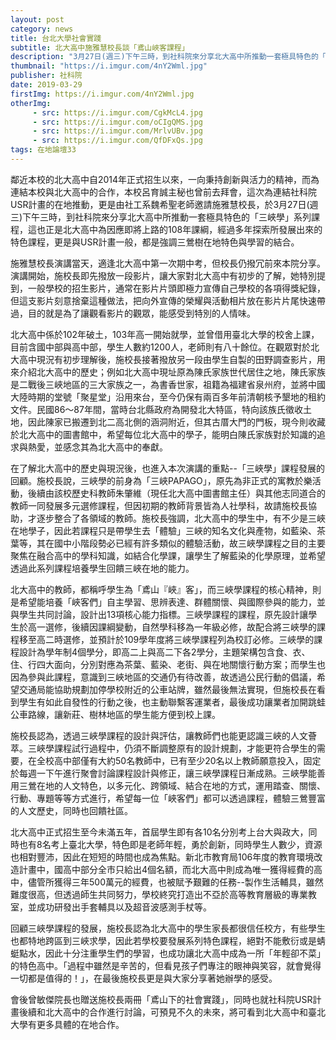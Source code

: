```yaml
---
layout: post
category: news
title: 台北大學社會實踐
subtitle: 北大高中施雅慧校長談「鳶山峽客課程」
description: "3月27日(週三)下午三時，到社科院來分享北大高中所推動一套極具特色的「三峽學」系列課程，這也正是北大高中為因應即將上路的108年課綱，經過多年探索所發展出來的特色課程，更是與USR計畫一般，都是強調三鶯樹在地特色與學習的結合。.."
thumbnail: "https://i.imgur.com/4nY2Wml.jpg"
publisher: 社科院
date: 2019-03-29
firstImg: https://i.imgur.com/4nY2Wml.jpg
otherImg:
     - src: https://i.imgur.com/CgkMcL4.jpg
     - src: https://i.imgur.com/oCIgQMS.jpg
     - src: https://i.imgur.com/MrlvUBv.jpg
     - src: https://i.imgur.com/QfDFxQs.jpg
tags: 在地論壇33
---
```


鄰近本校的北大高中自2014年正式招生以來，一向秉持創新與活力的精神，而為連結本校與北大高中的合作，本校呂育誠主秘也曾前去拜會，這次為連結社科院USR計畫的在地推動，更是由社工系魏希聖老師邀請施雅慧校長，於3月27日(週三)下午三時，到社科院來分享北大高中所推動一套極具特色的「三峽學」系列課程，這也正是北大高中為因應即將上路的108年課綱，經過多年探索所發展出來的特色課程，更是與USR計畫一般，都是強調三鶯樹在地特色與學習的結合。

施雅慧校長演講當天，適逢北大高中第一次期中考，但校長仍撥冗前來本院分享。演講開始，施校長即先撥放一段影片，讓大家對北大高中有初步的了解，她特別提到，一般學校的招生影片，通常在影片片頭即極力宣傳自己學校的各項得獎紀錄，但這支影片刻意捨棄這種做法，把向外宣傳的榮耀與活動相片放在影片片尾快速帶過，目的就是為了讓觀看影片的觀眾，能感受到特別的人情味。

北大高中係於102年破土，103年高一開始就學，並曾借用臺北大學的校舍上課，目前含國中部與高中部，學生人數約1200人，老師則有八十餘位。在觀眾對於北大高中現況有初步理解後，施校長接著撥放另一段由學生自製的田野調查影片，用來介紹北大高中的歷史；例如北大高中現址原為陳氏家族世代居住之地，陳氏家族是二戰後三峽地區的三大家族之一，為書香世家，祖籍為福建省泉州府，並將中國大陸時期的堂號「聚星堂」沿用來台，至今仍保有兩百多年前清朝核予墾地的租約文件。民國86～87年間，當時台北縣政府為開發北大特區，特向該族氏徵收土地，因此陳家已搬遷到北二高北側的涵洞附近，但其古厝大門的門板，現今則收藏於北大高中的圖書館中，希望每位北大高中的學子，能明白陳氏家族對於知識的追求與熱愛，並感念其為北大高中的奉獻。

在了解北大高中的歷史與現況後，也進入本次演講的重點--「三峽學」課程發展的回顧。施校長說，三峽學的前身為「三峽PAPAGO」，原先為非正式的寓教於樂活動，後續由該校歷史科教師朱肇維（現任北大高中圖書館主任）與其他志同道合的教師一同發展多元選修課程，但因初期的教師背景皆為人社學科，故請施校長協助，才逐步整合了各領域的教師。施校長強調，北大高中的學生中，有不少是三峽在地學子，因此若課程只是帶學生去「體驗」三峽的知名文化與產物，如藍染、茶葉等，其在國中小階段勢必已經有許多類似的體驗活動，故三峽學課程之目的主要聚焦在融合高中的學科知識，如結合化學課，讓學生了解藍染的化學原理，並希望透過此系列課程培養學生回饋三峽在地的能力。

北大高中的教師，都稱呼學生為「鳶山『峽』客」，而三峽學課程的核心精神，則是希望能培養「峽客們」自主學習、思辨表達、群體關懷、與國際參與的能力，並與學生共同討論，設計出13項核心能力指標。三峽學課程的課程，原先設計讓學生於高一選修，後續因課綱變動，自然學科移為一年級必修，故配合將三峽學的課程移至高二時選修，並預計於109學年度將三峽學課程列為校訂必修。三峽學的課程設計為學年制4個學分，即高二上與高二下各2學分，主題架構包含食、衣、住、行四大面向，分別對應為茶葉、藍染、老街、與在地關懷行動方案；而學生也因為參與此課程，意識到三峽地區的交通仍有待改善，故透過公民行動的倡議，希望交通局能協助規劃加停學校附近的公車站牌，雖然最後無法實現，但施校長在看到學生有如此自發性的行動之後，也主動聯繫客運業者，最後成功讓業者加開跳蛙公車路線，讓新莊、樹林地區的學生能方便到校上課。

施校長認為，透過三峽學課程的設計與評估，讓教師們也能更認識三峽的人文薈萃。三峽學課程試行過程中，仍須不斷調整原有的設計規劃，才能更符合學生的需要，在全校高中部僅有大約50名教師中，已有至少20名以上教師願意投入，固定於每週一下午進行聚會討論課程設計與修正，讓三峽學課程日漸成熟。三峽學能善用三鶯在地的人文特色，以多元化、跨領域、結合在地的方式，運用踏查、關懷、行動、專題等等方式進行，希望每一位「峽客們」都可以透過課程，體驗三鶯豐富的人文歷史，同時也回饋社區。

北大高中正式招生至今未滿五年，首屆學生即有各10名分別考上台大與政大，同時也有8名考上臺北大學，特色即是老師年輕，勇於創新，同時學生人數少，資源也相對豐沛，因此在短短的時間也成為焦點。新北市教育局106年度的教育環境改造計畫中，國高中部分全市只給出4個名額，而北大高中則成為唯一獲得經費的高中，儘管所獲得三年500萬元的經費，也被賦予艱難的任務--製作生活輔具，雖然難度很高，但透過師生共同努力，學校終究打造出不亞於高等教育層級的專業教室，並成功研發出手套輔具以及超音波感測手杖等。

回顧三峽學課程的發展，施校長認為北大高中的學生家長都很信任校方，有些學生也都特地跨區到三峽求學，因此若學校要發展系列特色課程，絕對不能敷衍或是蜻蜓點水，因此十分注重學生們的學習，也成功讓北大高中成為一所「年輕卻不菜」的特色高中。「過程中雖然是辛苦的，但看見孩子們專注的眼神與笑容，就會覺得一切都是值得的！」，在最後施校長更是與大家分享著她辦學的感受。

會後曾敏傑院長也贈送施校長兩冊「鳶山下的社會實踐」，同時也就社科院USR計畫後續和北大高中的合作進行討論，可預見不久的未來，將可看到北大高中和臺北大學有更多具體的在地合作。
